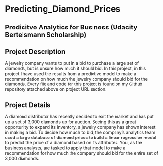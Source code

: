 # Predicting_Diamond_Prices
## Predicitve Analytics for Business (Udacity Bertelsmann Scholarship)
## Project Description
A jewelry company wants to put in a bid to purchase a large set of diamonds, but is unsure how much it should bid. In this project, in this project I have used the results from a predictive model to make a recommendation on how much the jewelry company should bid for the diamonds. Every file and code for this project is found on my Github repository attached above on project URL section.

## Project Details
A diamond distributor has recently decided to exit the market and has put up a set of 3,000 diamonds up for auction. Seeing this as a great opportunity to expand its inventory, a jewelry company has shown interest in making a bid. To decide how much to bid, the company’s analytics team used a large database of diamond prices to build a linear regression model to predict the price of a diamond based on its attributes. You, as the business analysts, are tasked to apply that model to make a recommendation for how much the company should bid for the entire set of 3,000 diamonds.
